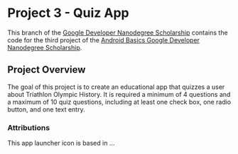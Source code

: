 # Project 3 - Quiz App

This branch of the [Google Developer Nanodegree Scholarship](https://github.com/EnduranceCode/GoogleDeveloperNanodegreeScholarship/tree/master) contains the code for the third project of the [Android Basics Google Developer Nanodegree Scholarship](https://sites.google.com/knowlabs.com/gdnd2017).

## Project Overview
The goal of this project is to create an educational app that quizzes a user about Triathlon Olympic History. It is required a minimum of 4 questions and a maximum of 10 quiz questions, including at least one check box, one radio button, and one text entry.

### Attributions
This app launcher icon is based in ...